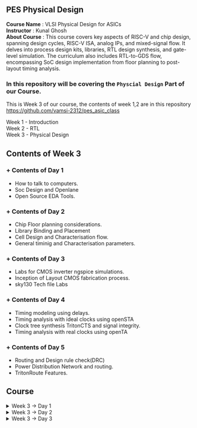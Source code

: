 ## PES Physical Design

**Course Name** : VLSI Physical Design for ASICs  
**Instructor** : Kunal Ghosh   
**About Course** : This course covers key aspects of RISC-V and chip design, spanning design cycles, RISC-V ISA, analog IPs, and mixed-signal flow. It delves into process design kits, libraries, RTL design synthesis, and gate-level simulation. The curriculum also includes RTL-to-GDS flow, encompassing SoC design implementation from floor planning to post-layout timing analysis.<br>

### **In this repository will be covering the `Physcial Design` Part of our Course.**

This is Week 3 of our course, the contents of week 1,2 are in this repository<br> https://github.com/vamsi-2312/pes_asic_class
<br>

Week 1 - Introduction<br>
Week 2 - RTL<br>
Week 3 - Physical Design<br>

## Contents of Week 3

### + Contents of Day 1
* How to talk to computers.
* Soc Design and Openlane
* Open Source EDA Tools.

### + Contents of Day 2
* Chip Floor planning considerations.
* Library Binding and Placement
* Cell Design and Characterisation flow.
* General timinig and Characterisation parameters.

### + Contents of Day 3
* Labs for CMOS inverter ngspice simulations.
* Inception of Layout CMOS fabrication process.
* sky130 Tech file Labs

### + Contents of Day 4
* Timing modeling using delays.
* Timing analysis with ideal clocks using openSTA
* Clock tree synthesis TritonCTS and signal integrity.
* Timing analysis with real clocks using openTA

### + Contents of Day 5
* Routing and Design rule check(DRC)
* Power Distribution Network and routing.
* TritonRoute Features.

## Course
<details>
<summary> Week 3 -> Day 1 </summary><br>

## Contents of Day 1
+ How to talk to computers.
+ Soc Design and Openlane
+ Open Source EDA Tools.

## How to talk to computers.

### Chip design
![image1](https://github.com/vamsi-2312/pes_pd/assets/142248038/a130d96f-9bf7-4e42-839e-05a3e89a25d0)

let get inside a chip

![image2](https://github.com/vamsi-2312/pes_pd/assets/142248038/552da4d7-b400-4800-a999-89ed310e9a86)

![image3](https://github.com/vamsi-2312/pes_pd/assets/142248038/5f4677d1-b412-4f2e-997a-2786a12992a5)

(before ths class we call as system but nw we call as package)

PADS - the ways signal comes inside or goes outside<br>
CORE - all the digital logic recides<br>
DIE - size of the chip<br>

Foundry IP's - PLL,adc,dac,sram<br>
foundry - factory where chip get manufactured<br>
macros - Soc, SPI<br>

ISA the way we talk to the computer<br>

How to run a C Program on a cpu, there is a certain flow<br>

RISC  Architecture -> Implementation(RTL) -> Layout<br>

C program -> Assemble Level program -> Machine level program<br>
![image4](https://github.com/vamsi-2312/pes_pd/assets/142248038/35bb44c2-0c93-4c59-9985-96da10278581)

Application software run on hardware<>br
How do they run?<br>

Applicatioin software -> System software -> Hardware<br>

System software has complier and assembler<br>
OS handles IO Operation, allocates memory ans low level system functions.<br>

*Application* --> OS --> C code --> *Complier* --> ISA --> *Assembler* --> Binary Code --> *Hardware*<br>

![image5](https://github.com/vamsi-2312/pes_pd/assets/142248038/01c756a1-ab75-4d42-a21e-2a46b76dd233)

ISA acts as the abstract interface between C language and the Hardware(Architecture of the Hardware)

ISA --> Assembler --> Binary --> RTL --> synthesis of RTL(netlist) --> Hardware(Physical Implementation of netlist)

![image6](https://github.com/vamsi-2312/pes_pd/assets/142248038/91cc27ce-f0c4-4b1e-93c5-f5d516adab06)

## Soc Design and Openlane

### **SoC Design Using Openlane**

ASIC - Application Specific Integrated Circits<br>

TO build ASIC, we need
1. RTL Design
2. EDA Tools
3. PDK Data

PDK - Process Design Kit<br>
Collection of files used to model fabrication process for the EDA tools used to design an IC.
* Process Design Rules. - DRC, LVS, PEX
* Device Models
* Digital Standard Cell Libraries
* I/O Libraries
* etc

![image7](https://github.com/vamsi-2312/pes_pd/assets/142248038/8282aad1-2db3-4c67-8b99-6ea8e9eb8e69)

### **Simplified RTL to GDSII Flow**

RTL -> Synthesis -> Floor and Power Planning -> Placement of Cells -> Clock Tree Synthesis  -> Routing -> Sign Off -> GDSII<br>

![image8](https://github.com/vamsi-2312/pes_pd/assets/142248038/23ddbf4c-bdcc-436e-9693-9dfbfec48453)

*Sythesis*<br>
Converts RTL to a circuit out of componets from the standard cell library(SCL)<br>

![image9](https://github.com/vamsi-2312/pes_pd/assets/142248038/bbb1a2c5-76df-4dde-9ab5-8f50d2ab57cb)

*Floor and Power Planning*<br>

![image10](https://github.com/vamsi-2312/pes_pd/assets/142248038/6bb51aae-d893-412c-a1ec-ef3dd5a8f2dc)

![image11](https://github.com/vamsi-2312/pes_pd/assets/142248038/1c52ec3a-0b12-46ca-ab7f-c982eda180e7)

![image12](https://github.com/vamsi-2312/pes_pd/assets/142248038/749b7d89-2c72-40b8-a244-a221f903da61)

Connecting power supply from VDD.<br>

*Placement*<br>
place the cells on the floorplan rows, aligned with the sites.<br>

![image13](https://github.com/vamsi-2312/pes_pd/assets/142248038/862e7259-49d1-4460-b71d-799357ee997e)

2 steps
* Global placement
* Detailed placement

*Clock Tree Synthesis*
* to deliver the clock to all sequential elements
* to attain minimum skew
* usally in shape of tree

![image14](https://github.com/vamsi-2312/pes_pd/assets/142248038/cf73679f-b3fd-4c30-b0af-f776985fe0dd)

*Routing*<br>
Interconnect using metal layers

![image15](https://github.com/vamsi-2312/pes_pd/assets/142248038/757d22d6-e846-4505-81d6-522e2977033b)

Global Routing - generated routing guides.<br>
Detailed Routing - Using the routing guides to implement the actual wiring.<br>

*Sign Off*<br>
Physical Verification
* DRC(Design rule check)
* LVS(Layout vs Schematic)
Timing Verification
*Static timing analysis

### **Introduction to OPENLANE**

OPENLANE is an open-source software platform for designing and verifying digital integrated circuits (ICs). Developed by Efabless, it streamlines the process of ASIC (Application-Specific Integrated Circuit) design by automating many tedious tasks. OPENLANE utilizes open-source EDA (Electronic Design Automation) tools and libraries, fostering collaboration and reducing design cycle times. It has gained popularity within the semiconductor industry for its ability to simplify and accelerate the chip design process, making it accessible to a wider range of designers and engineers.<br>

Main Goal:<br>
To produce a clean GDSII with no human ntervention.<br>

Clean meaning, no LVD erors, no DRC errors and timing violations(still work in progress).<br>

tuned for skyWater 130nm OpenPDK<br>

Containerized
* Functional out of the box
* Instructions to build and run natively will follow

Can be used to generate finall layouts of macros and chips<br>

Two modes of Operation
* Automonous and Interctive

Design Space Exploration
* To Find the best set of low configurations.

### **OpenLane ASIC Flow**

![image16](https://github.com/vamsi-2312/pes_pd/assets/142248038/c7dee39a-9fe8-4ede-8e54-c5ffa375e4a6)

+ RTL Synthesis with constraints is done using Yosys and abc
+ The design exploration utility is also used for regression testing.
+ Openlane can run 70 designs and compare the results and find the best one.
+ Scan Insertion
+ Automatic Test Pattern Generation
+ Test Patter Compaction
+ Fault Coverage
+ Fault Simulation
+ Physical Implementation - F&PF,Placement,CTS,Routing
+ Verification is performed everytime netlist is modified.
+ LEC is used to formally confirm that the function did not change after modifying the netlist.
+ Antenna Checker
+ RC Extraction
+ Static timing Analysis
+ DRC and LVS

## Open Source EDA Tools.

In terminal
```
cd Desktop
```

we will be using sky130 pdk

![image17](https://github.com/vamsi-2312/pes_pd/assets/142248038/204392df-84a8-4873-8909-fe8ef1d81c53)

tools files
![image18](https://github.com/vamsi-2312/pes_pd/assets/142248038/2920e46a-87da-41e0-a160-004aa23ccc6a)

process files
![image19](https://github.com/vamsi-2312/pes_pd/assets/142248038/d2d3cb64-a8a5-47b0-a4c0-924dbdf94d7b)

Openlane is used to automate rtl to gds flow<br>

```
cd ~/Desktop/work/tools/openlane_working_dir/openlane
```
```
docker
```
![image20](https://github.com/vamsi-2312/pes_pd/assets/142248038/079f2f22-412c-450e-bd29-3c3e598c5546)

```
./flow.tcl -interactive
```
![image21](https://github.com/vamsi-2312/pes_pd/assets/142248038/42ccb948-63b2-476c-b1cc-0afa73b20b21)

```
package require openlane 0.9
```
list of designs already present in openlane

![image22](https://github.com/vamsi-2312/pes_pd/assets/142248038/004acec0-75fe-46be-b000-05b8ef3f745b)

![image23](https://github.com/vamsi-2312/pes_pd/assets/142248038/1e503208-7a4b-4cd8-b6f2-5c0a5262e15c)

![image24](https://github.com/vamsi-2312/pes_pd/assets/142248038/9efa9e1a-13d3-4b7d-88ed-a8b049e0ac1e)

design setup stage(preparing stage)
```
prep -design picorv32a
```

![image25](https://github.com/vamsi-2312/pes_pd/assets/142248038/770c5449-2d93-4a5d-8008-9237e8762228)

we can see that runs getting created

![image26](https://github.com/vamsi-2312/pes_pd/assets/142248038/e7f86f88-e105-4f54-87d6-2f0072caf7d5)

![image27](https://github.com/vamsi-2312/pes_pd/assets/142248038/56b109e6-5a2f-43ed-825b-b62078b683b9)

coming back to openlane

lets run the synthesis
```
run_synthesis
```
![image28](https://github.com/vamsi-2312/pes_pd/assets/142248038/a39df1a0-92d8-4086-82f3-407ac3cf1a0d)

We can observe the results in the runs folder

![Screenshot from 2023-09-16 18-31-43](https://github.com/vamsi-2312/pes_pd/assets/142248038/dc52f3a3-51f6-4356-b31c-3310a23951f0)
![calimg2](https://github.com/vamsi-2312/pes_pd/assets/142248038/42ed2e89-a308-41a2-b749-b699a099f461)

We are getting flip flop ratio as 10.8% <br>

![netlist_gen](https://github.com/vamsi-2312/pes_pd/assets/142248038/9fe8ffb5-162f-4b65-a25e-404df04f33b0)

Netlist generated
</details>

<details>
<summary> Week 3 -> Day 2 </summary><br>

## Contents of Day 2
+ Chip Floor planning considerations.
+ Library Binding and Placement
+ Cell Design and Characterisation flow.
+ General timinig and Characterisation parameters.

## Chip Floor planning considerations

How to come up with the Width and Height of the Core and Die.<br>
![image1](https://github.com/vamsi-2312/pes_pd/assets/142248038/b8fc80da-1a20-442c-81fa-ce7f84204fc8)

we will start with basic netlist<br>
![image2](https://github.com/vamsi-2312/pes_pd/assets/142248038/2f87c0ed-09ae-4a82-b0cb-00c620af82f9)

contains flipflops, and gate, or gate<br>

we are mostly intreseted in the dimensions of the standard cells.<br>

Lets start with rough dimensions of Standard cells and Flip flops as 1unit x 1unit, area = 1sq. unit<br>
![image3](https://github.com/vamsi-2312/pes_pd/assets/142248038/0f990515-b828-4571-a72c-a6251dd69c2e)

lets calculate the area occupied by the netlist on a silicon wafer.<br>
arranging the cells and flip flops<br>
![image4](https://github.com/vamsi-2312/pes_pd/assets/142248038/36963d3a-ace4-4092-b39b-1c02bc1b65f0)

What is the core and die of the chip?<br>
A die which consists of core, is smallsemiconductor material specimen on which the fundamental circuit is fabricted.<br>
We imprint the die multiple times in the chip.<br>
![image5](https://github.com/vamsi-2312/pes_pd/assets/142248038/d10fc15d-3269-48c2-a654-fa889d443c7b)

The netlist occuping 4sq. units in placed inside the core.<br>
In this case we are at 100% utilization of the core area, because the logial cells occupies the complete are of the core.<br>
![image6](https://github.com/vamsi-2312/pes_pd/assets/142248038/b154b5e8-dc87-40e5-aa47-7896fd65af25)

Utilization Factor = (Area Occupied by netlist)/(Total Area of the Core)<br>
Utilization factor = 1<br>

Usually we design with utilization factor of 0.5, 0.6<br>

Aspect Ratio = Height/Width<br>
Aspect Ratio = 1(square chip)<br>

If the aspect ratio is other than 1, it means that the chip is in rectangular shape.<br>

lets take another example,<br>
![image7](https://github.com/vamsi-2312/pes_pd/assets/142248038/0fc0ee58-8a58-4443-abd2-40e3bcc60d3f)

utilization factor = 0.5 (only 50% is being used, 50% is free)<br>
aspect ratio = 0.5 (rectangle chip)<br>

![image8](https://github.com/vamsi-2312/pes_pd/assets/142248038/1518cdca-11b5-424b-8fde-5da9389e4f71)

utilization factor = 0.25<br>
aspect ratio = 1 (sqaure chip)<br>

Next step is Define the Locations of Perplaced cells.<br>
What are preplaced cells - Preplaced cells in semiconductor design are manually positioned blocks on an integrated circuit chip. Unlike standard cells, they offer custom functionality, with fixed placements to optimize chip performance, power, and connectivity. Designers strategically place them to meet specific design requirements and ensure overall chip functionality.<br>

![image9](https://github.com/vamsi-2312/pes_pd/assets/142248038/9499696e-5e05-4937-9134-78bacd8be5af)

1. combinational logic
2. Cut into 2 halves
3. Put each half in one block and connect them.
4. Black box the boxs
5. Seperate the Black boxex as two different IP's or modules.
Then we can use this modules multiple times, rather than wrting everything.<br>
![image10](https://github.com/vamsi-2312/pes_pd/assets/142248038/484fb214-29ba-41ee-9c87-a24998777e79)

Similary there are other IP's also available<br>
![image11](https://github.com/vamsi-2312/pes_pd/assets/142248038/a56a6fc9-f818-443d-9f95-5359b183c95e)

The arrangement of these IP's in a chip is refered as `FloorPlanning`.<br>
These IP's/blocks have user-defined loations, and hence are placed in chip before automated placement and routing are called as pre-placed cells.<br>
Automated placement and routing tools places the remaining logical cells in the design onto chip.<br>

Once these Preplaced cells are fixed, they arent going to be changed.<br>

Preplaced cells are placed nearer to the input side, and their locations are going to changed.<>br
Next we need to surround the preplaced cells with `decoupling capacitors`.<br>

To prevent the delay in charging and discharging of the capacitor by the voltge source which is far away, we use decoupling capacitors which is completed filled with charge to voltage source. we call it decoupling capacitor because it decouples the circuit from the main supply. now there will be no drop in votage.<br>
![image12](https://github.com/vamsi-2312/pes_pd/assets/142248038/f34bb459-b0e4-42fd-bdf4-d185500a376f)

![image13](https://github.com/vamsi-2312/pes_pd/assets/142248038/faf8f9fe-decf-4905-8d5e-b5ccedb6df5a)

Placing the preplaced cells and decoupling capacitors.<br>
![image14](https://github.com/vamsi-2312/pes_pd/assets/142248038/88ac1d7f-7cb2-483f-925f-bf00a8eeb183)

Next step is Power Planning.<br>
We need to transfer the value long the red line.<br>
Lets assume the read line is a 16-bit bus and i connected to an inverter.<br>
![image15](https://github.com/vamsi-2312/pes_pd/assets/142248038/c7f946b9-0029-49ba-990f-9e1fd8f2ee40)

At once all the ones are made zero, and zeros are made ones, due to this there is bump in the ground tap point as all 16-bit are connected to the same ground.<br>
![image16](https://github.com/vamsi-2312/pes_pd/assets/142248038/e8473520-31dc-47ab-8873-9bda4f89b9d6)

The phenomenon is called ground bounce and it will eventually settle down.<br>
If the capacitors are charging from low to high, there is a Voltage drop in the Supply Voltage.<br>
![image17](https://github.com/vamsi-2312/pes_pd/assets/142248038/4d61bb1e-d634-4822-b932-c8af5ba3e966)

This issue is coming because we are having only one power supply, it was having multiple power supplies we would have this issue. Now we are going to have multiple power supplies.<br>
![image18](https://github.com/vamsi-2312/pes_pd/assets/142248038/e9444942-aa20-4a32-80d9-27a17721042e)

It is called as mesh.<br>
![image19](https://github.com/vamsi-2312/pes_pd/assets/142248038/7b0b49f3-fab5-4e0a-990b-38ffe02794b8)

Next step is Pin Placement.<br>
lets take an example<br>
![image20](https://github.com/vamsi-2312/pes_pd/assets/142248038/2bd1789e-9edf-4de6-9a43-886066ea37cf)

![image21](https://github.com/vamsi-2312/pes_pd/assets/142248038/973df839-2ba7-4f1f-a45a-3dc1f68988e0)

the complete design<br>
![image22](https://github.com/vamsi-2312/pes_pd/assets/142248038/00f878f2-eca3-49a1-ae4e-2a4d38ea83b6)

The connectivity informtion beteen the gates is codes using VHDL and is called as the Netlist.<br>

Usually we put all input ports in the left and all output ports in the right.<br>
The ordering the ports are random.<br>
![image23](https://github.com/vamsi-2312/pes_pd/assets/142248038/07f15ba4-ba2e-4c4f-961f-6d503c2786f3)

We have created bigger path for clks than inputs to prevent any resistance the flow of signal.<br>
And in the remaining place in between the core and die we put logical cell placement blockage to prevent the automated and routing tool doesnt place any cells in this area.<br>
![image24](https://github.com/vamsi-2312/pes_pd/assets/142248038/4cb27f37-5219-45ce-a65f-40e99bdc9526)

Next, Floorplan is ready for placement and routing.<br>
open terminal<br>
```
cd ~/Desktop/work/tools/openlane_working_dir/openlane/configuration
```
```
ls -ltr
```
![image24aaadell](https://github.com/vamsi-2312/pes_pd/assets/142248038/1fa30691-d607-41ce-a5e1-aa469c3d18e9)
```
cat README.md
```
![image25dell](https://github.com/vamsi-2312/pes_pd/assets/142248038/377e40a6-eb07-4846-8662-99c2133d5ba5)

![image26dell](https://github.com/vamsi-2312/pes_pd/assets/142248038/edbc5a3d-800e-4610-ac12-002b3a55ae1c)

similary we have placement, CTS, routing, etc.<br>
![image27dell](https://github.com/vamsi-2312/pes_pd/assets/142248038/1574ec80-beb8-45e3-92e2-de40216125e9)

open new terminl tab<br>
```
cd ~/Desktop/work/tools/openlane_working_dir/openlane/designs/picorv32a
```
![image28dell](https://github.com/vamsi-2312/pes_pd/assets/142248038/ea579514-c486-41cb-947b-6aa812d9d5f8)

Start up openlane<br>
```
run_synthesis
```
```
run_floorplan
```
![image29dell](https://github.com/vamsi-2312/pes_pd/assets/142248038/0b65db51-145c-4d77-b79c-fcb3b2b115b2)

![image30dell](https://github.com/vamsi-2312/pes_pd/assets/142248038/b903785c-d237-47ec-bade-71b204f8c6c0)

![image31dell](https://github.com/vamsi-2312/pes_pd/assets/142248038/eddf3dfc-72cc-46fc-9354-12c42c3aad1e)

```
cd ~/Desktop/work/tools/openlane_working_dir/openlane/designs/picorv32a/runs/16-09_17-39/results/floorplan
```
```
less picorv32a.floorplan.def
```
![image32dell](https://github.com/vamsi-2312/pes_pd/assets/142248038/ffe283ce-464e-423d-8b11-0fdf213408ae)

```
cd ~/Desktop/work/tools/openlane_working_dir/openlane/designs/picorv32a/runs/16-09_17-39/results/floorplan
```
```
magic -T /home/vsduser/Desktop/work/tools/openlane_working_dir/pdks/sky130A/libs.tech/magic/sky130A.tech lef read ../../tmp/merged.lef def read picorv32a.floorplan.def &
```
![image33dell](https://github.com/vamsi-2312/pes_pd/assets/142248038/7eb70075-62a6-4f2a-a6aa-5503d00a2649)

![image34dell](https://github.com/vamsi-2312/pes_pd/assets/142248038/21906e06-8387-49ed-924f-f36eb1ee2600)

![image35dell](https://github.com/vamsi-2312/pes_pd/assets/142248038/a715c463-ab94-45c9-8210-53b332317ee0)

![image36dell](https://github.com/vamsi-2312/pes_pd/assets/142248038/00e8935e-af67-4002-a6b6-0f8a45a8878a)

Standard cells are present at the bottom left.<br>
![image37dell](https://github.com/vamsi-2312/pes_pd/assets/142248038/0a35aa28-5b0a-4054-b308-3d6a69594752)

![image38dell](https://github.com/vamsi-2312/pes_pd/assets/142248038/9e27ff91-cae0-4c26-8e0a-5a6cc4dae53d)

Next Step is Placement and Routing<br>

##  Library Binding and Placement

Bind the netlist with physical cells.<br>
The nelist is containing the cells is represented as blocks which is the actual representation in the chip.<br>
![image39](https://github.com/vamsi-2312/pes_pd/assets/142248038/6aac2d0d-c48e-4aa2-880c-1cb8d96c9c4a)

Library - contain all the information about the cells.<br>
It will also have different flavors of the same cells and use what we want based on the conditioin.<br>
![image40](https://github.com/vamsi-2312/pes_pd/assets/142248038/b233fcdc-d8cc-4088-a9d5-97e0863916ad)

The library also have the timing information of the cells.<br>
Now we need to place these cells in our floorplan.<br>
![image41](https://github.com/vamsi-2312/pes_pd/assets/142248038/622b13eb-6b4a-4260-9046-d0d5a6ab0134)

Placing the cells.<br>
![image42](https://github.com/vamsi-2312/pes_pd/assets/142248038/aa5ec0cf-c8dd-435c-9b5f-8201ce80a8c9)

![image43](https://github.com/vamsi-2312/pes_pd/assets/142248038/574816a4-d10b-4182-9cb6-b12544e11e93)

OPtimize Placement<br>
This is the stage where we estimate length and capacitance and, based on that, insert repreaters.<br>
![image44](https://github.com/vamsi-2312/pes_pd/assets/142248038/87e00c3c-ec5a-4aec-acec-930113f224f2)

![image45](https://github.com/vamsi-2312/pes_pd/assets/142248038/288113d4-70ee-4c49-9e4b-c8ab1494efe2)

![image46](https://github.com/vamsi-2312/pes_pd/assets/142248038/4bf8d314-c829-4ea8-9a8c-d1fdad337aa9)

![image47](https://github.com/vamsi-2312/pes_pd/assets/142248038/dbe93cdd-de26-42bd-b4ef-b3f318b27586)

Need Characterisation<br>
Library Characterisation and modelling<br>
Every Design must go through if it wants to be implemented in a chip.<br>
Step1 : Logic Synthesis<br>
Step2 : FloorPlanning<br>
Step3 : Placement<br>
Step4 : CTS - Clock Tree Synthesis<br>
Step5 : Routing<br>
Step6 : Static timing Analysis<br>
![image48](https://github.com/vamsi-2312/pes_pd/assets/142248038/5c2152bd-47ab-4259-ad53-c848480ea2e2)

![image49](https://github.com/vamsi-2312/pes_pd/assets/142248038/2caaff64-6882-4e22-b49f-5bbddd29f291)

One common thing across all the stages are Gates and cells.<br>

Placement occurs in 2 step - Global Placement and Detailed Placement.<br>
In openlane<br>
```
run_placement
```
![image50dell](https://github.com/vamsi-2312/pes_pd/assets/142248038/29a6f99f-b1e7-4886-b12b-f43f5db9cc8f)

now to check our design after placement<br>
```
cd ~/Desktop/work/tools/openlane_working_dir/openlane/designs/picorv32a/runs/16-09_17-39/results/placement
```
```
magic -T /home/vsduser/Desktop/work/tools/openlane_working_dir/pdks/sky130A/libs.tech/magic/sky130A.tech lef read ../../tmp/merged.lef def read picorv32a.placement.def &
```
![image51dell](https://github.com/vamsi-2312/pes_pd/assets/142248038/e911f63b-1aef-4d26-9773-8a1f2a26dee9)

![image52dell](https://github.com/vamsi-2312/pes_pd/assets/142248038/24ad2c4f-94dc-4763-b962-59949b4bb798)

## Cell design and characterisation flows

Cell Design Flow<br>
The Library contains all the cells and different flavors, different functionality, different sizes, Different threshold voltage, etc.<br>

The cell design flow is divided into 3 different part, inputs, design steps, outputs<br>
DRC and LVS Rules.<br>
![image53i](https://github.com/vamsi-2312/pes_pd/assets/142248038/4b4429a4-cf66-4b05-85a0-5bb602a0d88b)

![image53](https://github.com/vamsi-2312/pes_pd/assets/142248038/22203a12-3fe6-4c4f-b653-984a7bac698f)

there are many rules.<br>
SPICE Models<br>
![image54](https://github.com/vamsi-2312/pes_pd/assets/142248038/ca86486d-7d3a-4989-bf28-056f0dc3bca0)

Library & User-Defined Specs<br>
![image55](https://github.com/vamsi-2312/pes_pd/assets/142248038/036709bf-c434-4102-aef7-f1f5df84a571)

![image56](https://github.com/vamsi-2312/pes_pd/assets/142248038/09b00652-99c4-4093-8fb8-2f621f79e1b7)

![image57](https://github.com/vamsi-2312/pes_pd/assets/142248038/dbb0a5b8-d4c6-489c-ae47-bf12c09cfcfb)

![image58](https://github.com/vamsi-2312/pes_pd/assets/142248038/94f07b53-c116-43bf-88ab-810ff4b3bbfa)

![image59](https://github.com/vamsi-2312/pes_pd/assets/142248038/bc30febe-7b1f-401a-a68a-049247535528)

Circuit Design<br>
![image60](https://github.com/vamsi-2312/pes_pd/assets/142248038/cfae029c-983f-4b48-a2d5-8540dd2bfc36)

Layout Design<br>
![image61](https://github.com/vamsi-2312/pes_pd/assets/142248038/8c309861-41ea-4e91-ae7e-c5b77d04e4d9)

![image62](https://github.com/vamsi-2312/pes_pd/assets/142248038/5b178e42-0778-4b91-b580-cf713fe0b7ff)

![image63](https://github.com/vamsi-2312/pes_pd/assets/142248038/68db6ed1-5d2e-4b6c-9f79-bfb8ec4a89e0)

![image64](https://github.com/vamsi-2312/pes_pd/assets/142248038/05272e31-b1a3-49bd-9a62-999256a4d302)

Characterisation<br>
We have the layout<br>
![image65](https://github.com/vamsi-2312/pes_pd/assets/142248038/1002d277-0eef-4ffb-ba5e-50a540562a49)

We have the descripition of the layout in form of ciruits.<br>
![image66](https://github.com/vamsi-2312/pes_pd/assets/142248038/90cefa74-6940-4e08-a562-f20008c97331)

Now, we have extracted all that into a spice netlist.(these are the inputs available to us)<br>
![image67](https://github.com/vamsi-2312/pes_pd/assets/142248038/5da5c94a-9f8b-4743-800b-1787716e8790)

1. We need to read the model files.
2. Read the extracted spice netlist
3. Recognise the Behaviour of the circuit.
4. Read the Subcircuits of the circuit.
5. Attach the necessary power supply.
6. Apply the Stimulus.
7. Provide the necessary capacitors.
8. Provide the necessary similation commands.

Next we need to give all the inputs from 1-8 in the form of configuration file to the **characterization software called GUNA**.<br>
The output of GUNA is timing,noise,power,.lib,function<br>

Classification of .lib<br>
1. Timing Characterisation
2. Power Characterisation
3. Noise characterisation

## General timing characterisation parameters

**Timing Characterisation**
![image68](https://github.com/vamsi-2312/pes_pd/assets/142248038/374af282-3ef7-4d5c-8cb8-7aaf78450ef8)

![image69](https://github.com/vamsi-2312/pes_pd/assets/142248038/ee89c13c-0ceb-4e15-9acf-9ae652591273)

![image70](https://github.com/vamsi-2312/pes_pd/assets/142248038/ae89f5b7-36e3-4314-ae0b-952ea3a89ed9)


**Propagation Delay**
Propagation Delay = time(out_fall_thr) - time(in_rise_thr)<br>
![image71](https://github.com/vamsi-2312/pes_pd/assets/142248038/965e93a8-bac3-42bd-8819-b8e3112b79d2)

![image72](https://github.com/vamsi-2312/pes_pd/assets/142248038/536a317d-c19d-41a7-adf3-4c450cd51d8f)

![image73](https://github.com/vamsi-2312/pes_pd/assets/142248038/be73d9a3-bfeb-48d6-86c6-b3920c8379ac)

![image74](https://github.com/vamsi-2312/pes_pd/assets/142248038/1ea5994b-4e5b-43eb-85bd-95b94fda4400)

Therefore while designing the cicuit we need to take care of the Design delays and thresholds.<br>

**Transistion time**
Transistion time = time(slew_high_fall_thr) - time(slew_low_fall_thr)<br>
![image75](https://github.com/vamsi-2312/pes_pd/assets/142248038/a86db6d8-45ba-430a-b2a8-3f9e21ca2372)

</details>

<details>
<summary> Week 3 -> Day 3 </summary><br>

## Contents of Day 3
+ Labs for CMOS inverter ngspice simulations.
+ Inception of Layout CMOS fabrication process.
+ sky130 Tech file Labs

## Labs for CMOS inverter ngspice simulations

### IO Placer

open terminal<br>
start openlane<br>
select the picorv32a
```
run_synthesis
```
```
run_floorplan
```
then in new terminal<br>
```
cd ~/Desktop/work/tools/openlane_working_dir/openlane/designs/picorv32a/runs/17-09_08-49/results/floorplan
```
```
magic -T /home/vsduser/Desktop/work/tools/openlane_working_dir/pdks/sky130A/libs.tech/magic/sky130A.tech lef read ../../tmp/merged.lef def read picorv32a.floorplan.def &
```
![image1dell](https://github.com/vamsi-2312/pes_pd/assets/142248038/d0a449eb-2903-4e46-a213-50a7f2d1893d)

we can observe that the input and output ports are placed uniformaly.<br>

In the floorplan.tcl file<br>
![image2dell](https://github.com/vamsi-2312/pes_pd/assets/142248038/89c188f3-92ba-4d17-90bc-b06b171a78e9)

```
set ::env(FP_IO_MODE) 2
```
```
run_floorplan
```
![image3dell](https://github.com/vamsi-2312/pes_pd/assets/142248038/afeab1fa-a815-4493-8dbe-ebfb89938fb2)

```
magic -T /home/vsduser/Desktop/work/tools/openlane_working_dir/pdks/sky130A/libs.tech/magic/sky130A.tech lef read ../../tmp/merged.lef def read picorv32a.floorplan.def &
```
![image4dell](https://github.com/vamsi-2312/pes_pd/assets/142248038/13ed05ad-dc45-4efb-9be7-999007995975)

now we can see that the ports arent placed equidistantly.<br>

### Spice deck creation for CMOS inverter

**VTC - SPICE simulations**<br>

First we need to create a spice deck.<br>
Spice deck -Contains the connectivity information, inputs that has to be given to the simulation, tap points.<br>

1. Component Connectivity
2. Component values.
(ideally pmos must be 2-3 times bigger than nmos)
3. Identify nodes.
4. Name nodes. 
<image5>

Lets start with writing the spice deck.<br>
<image6>
<image7>

**Spice Waveforms**<br>
<image8>
<image9>
<image10>

**Switching Threshold Vm**<br>
The shapes of the waveforms are same.<br>
The characterisation of the cmos inverter is maintained same.<br>

**Static Behavior Evaluation** : CMOS inverter Robustness<br>
1. switching threshold(Vm) is the point at which the the device switches.<br>
Vm is the point where Vin = Vout<br>
<image11>
<image12>
<image13>
<image14>
<image15>

**Git cloning vsdstdcelldesign**
```

git clone https://github.com/nickson-jose/vsdstdcelldesign.git
```
```
cd ~/Desktop/work/tools/openlane_working_dir/openlane/vsdstdcelldesign
```
We can see that there a new folder being created in openlane file, and it is containing the inverter .mag file.<br>

Before we open the .mag file we need to have the .tech file.<br>
<image16dell>
We need to copy this .tech file into vsdstadcelldesign folder.<br>
```
cp sky130A.tech /home/vsduser/Desktop/work/tools/openlane_working_dir/openlane/vsdstdcelldesign/
```
<image17dell>
```
cd ~/Desktop/work/tools/openlane_working_dir/openlane/vsdstdcelldesign
```
```
magic -T sky130A.tech sky130_inv.mag &
```
<image18dell>

## Inception of Layout CMOS fabrication process

**Create Active Region**
Lets begin with 16-mask CMOS process
1. Selecting a Substrate.
Ptype, high resistivity, doping level, orientation
2. Creating an Active region for transistors.
3. Formation of N and P well.
4. Foormation of Gate terminals.

Mask 1<br>
<image19>
<image20>
<image21>
<image22>
<image23>
<image24>
Field Oxides is grown, This process is called "LOCOS" - Local Oxidation of Silicon.<br>
<image25>
<image26>

**N well and P well formation**
Desposite Photoresist and mask 2
<image27>
creating the P well
<image28>
Creating the N well
<image29>
Next we need to take into High Temperature furnace which will drive-in diffusion.
<image30>
And this process is call Twin tub Process.
<image31>

**Formation og Gate**
Fabrication of the gate terminal is very important.<br>
We try to maintain the doping voltage and oxide capaitance, as they control threshold voltage.

<image32>
<image33>
the  the original oxide is etched/stripped using dilute hydrfluric(HF) solution
<image34>
Then we can re-grow the oxide layer which of high quality.
Next, deposition of polysilicon layer using CVD(chemical vapor decomposition) method
<image35>
Then again photoresist, and mask 6 for gate terminals.
<image36>
Etch exposed area, then we get our terminals.
<image37>

**Lightly doped drain(LDD) formation**
Why do we need this doping?
* Hot electron effect - High nergy crrier break Si-Si bonds 3.2eV barrier between Si condution band ans SiO2 conduction band.
* Short channel Effect - When we go for smaller length mos, then drain field penertrates channel.

Create Mask 7, and create the nmos(doped with N-) in the p well.
<image38>
Similarly Mask8, and create the pmos(doped with P-) in the n well.
<image39>
Then deposite thich SiO2, after Plasma anisotropic etchiping.
<image40>
we get side wall spacers.

**Source and Drain Formation**
Apply Thin screen oxide is grown to aoid channeling during implantation.
Then doping, in p well we get N+ doped region.
<image41>
Then doping, in n well we get P+ doped region.
<image42>

<image43>
Then put them into high tempertaure furnace, which will push the inpurities inside, and the source and drain are formed.
<image44>

**Building the contacts and interconnects**

First we need to remove the thhin oxide using HF solution.
Then deposite titanium on wafer surface, using sputtering.
<image45>
<image46>
Then heat the wafer.
<image47>
Low resistant TiSi2 is formed.
There is another reaction happening, TiN is formed which is used for local communication.
<image48>
Then unwanted TiN layer is etched away using RCA cleaning.
<image49>
<image50>
<image51>

**Higher level Metal Formation**
SiO2 is deposited on wafer
<image52>
Chemical Mechanical polishing
<image53>
Making Contacts
<image54>
<image55>
Deposite Thin TiN and then lanket Tungsten layer.
<image56>
then CMP
<image57>
Deposite Al layer, then Mask 13
<image58>
then again to define the contact hole, mask 14
<image59>
mask 15
<image60>
Then the last level is to deposite dielectric Si3N4 to protect the chip
<image61>
finally
<image62>

**Lab introduction to sky130 basic layers layout ns LEF usinf inverter**

<image63dell>
red - polysilicon 
green - n diffusion
peach - p diffusion
blue - metal
<image64dell>
<image65dell>
drains connected to output y
<image66dell>
vdd connection
<image67dell>
gnd connection
<image68dell>
LEF is on the right it contains the meatal connection(pr boundaries and ports)
<image69>

**Lab steps to create std cell layout and extract spice netlist**
For a detailed procedure, on how to crete a standard cell visit hhtps://github.com/nickson-jose/vsdstdcelldesign

Extracting infromation into spice
In magic terminal
```
extact all
```
<image70dell>
<image71dell>

<image72dell>

## Sky130 Tech file Labs
<image73dell>
<image74dell>
<image75dell>

<image76dell>
rise time = 80% of rise - 20% of rise = (2.8906 - 2.6491)*1E-9
<image77dell>
fall time = 20% of fall - 80% of fall = (0.02664)*1E-9
<image78dell>
Cell rise delay = 50% of output - 50% of input = (0.005324)*1E-9
<image79dell>
Cell fall delay = 50% of output - 50% of input = (0.07542)*1E-9

Later, we are going to use layout and create LEF file.

**Magic DRC**
we can refer to this webpage opencircuitdesign.com/magic/
CIF Ouput Section
<image80dell>
<image80idell>
DRC Section
<image81dell>

Basic DRC rules are Edge based rules.
There are rules that are not edge based such as area,etc.

We are using Google's Skywater 130nm technology.
https://www.skywatertechnology.com/technology-and-design-enablement/
Documentation in github.<br>
https://github.com/google/skywater-pdk

To downoad the examples and .tech file
search this is google, it will download automatically
```
opencircuitdesign.com/open_pdks/archive/drc_tests.tdz
```

in terminal, to launch magic
```
magic
```
Open met3.mag file
we can move to console from layout window by pressing colon.
to find out what the drc error is, in console type
```
drc why
```
<image82dell>
<image83dell>

select an area, to see the contacts
```
cif see VIA2
```
<image84>
to see the dimensions of any area, select it.
then type `box` in console.
to perform drc
```
drc check
``` 
<image85dell>
<image86dell>
<image87dell>
updating the new .tech file
<image88dell>
<image89dell>
<image90dell>
we can see that the resistor drc error are fixed.

<image91dell>
<image92dell>
<image93dell>
<image94dell>
<image95dell>
<image96dell>
<image97dell>

</details>
